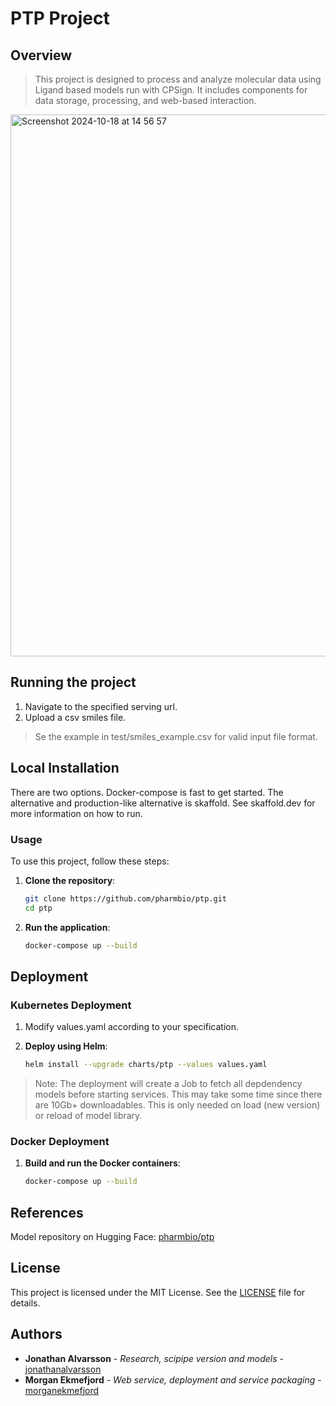 # PTP Project

## Overview
> This project is designed to process and analyze molecular data using Ligand based models run with CPSign. It includes components for data storage, processing, and web-based interaction.


<img width="867" alt="Screenshot 2024-10-18 at 14 56 57" src="https://github.com/user-attachments/assets/a7518347-6969-445b-8cec-78824c536373">

## Running the project
1. Navigate to the specified serving url.
2. Upload a csv smiles file.
> Se the example in test/smiles_example.csv for valid input file format.

## Local Installation
There are two options. Docker-compose is fast to get started. The alternative and production-like alternative is skaffold. See skaffold.dev for more information on how to run.
### Usage

To use this project, follow these steps:

1. **Clone the repository**:
    ```sh
    git clone https://github.com/pharmbio/ptp.git
    cd ptp
    ```

2. **Run the application**:
    ```sh
    docker-compose up --build
    ```

## Deployment

### Kubernetes Deployment
1. Modify values.yaml according to your specification.

2. **Deploy using Helm**:
    ```sh
    helm install --upgrade charts/ptp --values values.yaml
    ```
> Note: The deployment will create a Job to fetch all depdendency models before starting services. This may take some time since there are 10Gb+ downloadables.
> This is only needed on load (new version) or reload of model library.

### Docker Deployment
1. **Build and run the Docker containers**:
    ```sh
    docker-compose up --build
    ```


## References
Model repository on Hugging Face: [pharmbio/ptp](https://huggingface.co/pharmbio/ptp)

## License
This project is licensed under the MIT License. See the [LICENSE](LICENSE) file for details.

## Authors
- **Jonathan Alvarsson** - *Research, scipipe version and models* - [jonathanalvarsson](https://github.com/jonalv) 
- **Morgan Ekmefjord** - *Web service, deployment and service packaging* - [morganekmefjord](https://github.com/morganekmefjord)
